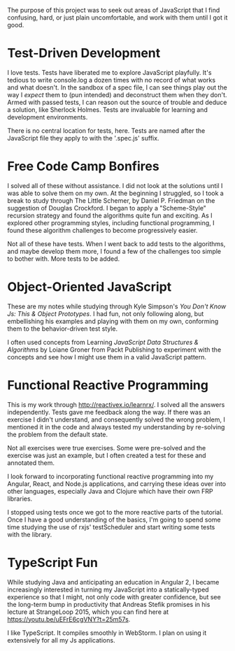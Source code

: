 The purpose of this project was to seek out areas of JavaScript that I find confusing, hard, or just plain uncomfortable, and work with them until I got it good.

# Test-Driven Development

I love tests. Tests have liberated me to explore JavaScript playfully. It's tedious to
write console.log a dozen times with no record of what works and what doesn't.
In the sandbox of a spec file, I can see things play out the way I *expect*
them to (pun intended) and deconstruct them when they don't. Armed with passed tests,
I can reason out the source of trouble and deduce a solution, like Sherlock Holmes. 
Tests are invaluable for learning and development environments.

There is no central location for tests, here. Tests are named after the JavaScript file
they apply to with the '.spec.js' suffix.

# Free Code Camp Bonfires

I solved all of these without assistance. I did not look at the solutions until I was able to solve them on my own. 
At the beginning I struggled, so I took a break to study through The Little Schemer, by Daniel P. Friedman on the suggestion
of Douglas Crockford. I began to apply a "Scheme-Style" recursion strategy and found the algorithms quite fun and exciting.
As I explored other programming styles, including functional programming, I found these algorithm challenges to become
progressively easier.

Not all of these have tests. When I went back to add tests to the algorithms, and maybe develop them more, I found a few
of the challenges too simple to bother with. More tests to be added.

# Object-Oriented JavaScript

These are my notes while studying through Kyle Simpson's *You Don't Know Js:
This & Object Prototypes*. I had fun, not only following along,
but embellishing his examples and playing with them on my own, conforming them
to the behavior-driven test style.

I often used concepts from Learning *JavaScript Data Structures & Algorithms* 
by Loiane Groner from Packt Publishing to experiment with the concepts and 
see how I might use them in a valid JavaScript pattern.


# Functional Reactive Programming

This is my work through http://reactivex.io/learnrx/. I solved all the answers
independently. Tests gave me feedback along the way. If there was an exercise 
I didn't understand, and consequently solved the wrong problem, I mentioned it
in the code and always tested my understanding by re-solving the problem from
the default state. 

Not all exercises were true exercises. Some were pre-solved and the exercise was
just an example, but I often created a test for these and annotated them.
  
I look forward to incorporating functional reactive programming into my Angular, 
React, and Node.js applications, and carrying these ideas over into other
languages, especially Java and Clojure which have their own FRP libraries.

I stopped using tests once we got to the more reactive parts of the tutorial.
Once I have a good understanding of the basics, I'm going to spend some time
studying the use of rxjs' testScheduler and start writing some tests with
the library.

# TypeScript Fun

While studying Java and anticipating an education in Angular 2, I became 
increasingly interested in turning my JavaScript into a statically-typed
experience so that I might, not only code with greater confidence,
but see the long-term bump in productivity that Andreas Stefik promises in his
lecture at StrangeLoop 2015, which you can find here at 
https://youtu.be/uEFrE6cgVNY?t=25m57s.

I like TypeScript. It compiles smoothly in WebStorm. I plan on using it
extensively for all my Js applications.